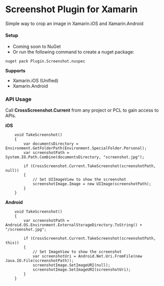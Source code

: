 # Screenshot Plugin for Xamarin

Simple way to crop an image in Xamarin.iOS and Xamarin.Android

#### Setup
* Coming soon to NuGet
* Or run the following command to create a nuget package:
```
nuget pack Plugin.Screenshot.nuspec
```

**Supports**
* Xamarin.iOS (Unified)
* Xamarin.Android

### API Usage

Call **CrossScreenshot.Current** from any project or PCL to gain access to APIs.

**iOS**
```
    void TakeScreenshot()
    {
        var documentsDirectory = Environment.GetFolderPath(Environment.SpecialFolder.Personal);
        var screenshotPath = System.IO.Path.Combine(documentsDirectory, "screenshot.jpg");

        if (CrossScreenshot.Current.TakeScreenshot(screenshotPath, null))
        {
            // Set UIImageView to show the screenshot
            screenshotImage.Image = new UIImage(screenshotPath);
        }
    }
```

**Android**
```
    void TakeScreenshot()
    {
        var screenshotPath = Android.OS.Environment.ExternalStorageDirectory.ToString() + "/screenshot.jpg";

        if (CrossScreenshot.Current.TakeScreenshot(screenshotPath, this))
        {
            // Set ImageView to show the screenshot
            var screenshotUri = Android.Net.Uri.FromFile(new Java.IO.File(screenshotPath));
            screenshotImage.SetImageURI(null);
            screenshotImage.SetImageURI(screenshotUri);
        }
    }
```